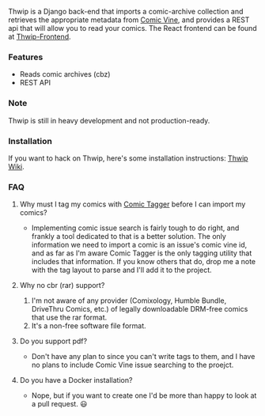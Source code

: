 Thwip is a Django back-end that imports a comic-archive collection and retrieves the appropriate metadata from [Comic Vine](https://comicvine.gamespot.com/api/), and provides a REST api that will allow you to read your comics. The React frontend can be found at [Thwip-Frontend](https://github.com/bpepple/thwip-frontend).

### Features ###
* Reads comic archives (cbz)
* REST API

### Note ###
Thwip is still in heavy development and not production-ready.

### Installation ###
If you want to hack on Thwip, here's some installation instructions: [Thwip Wiki](https://github.com/bpepple/thwip/wiki/Installation-on-Fedora-Linux).

### FAQ ###
1. Why must I tag my comics with [Comic Tagger](https://github.com/davide-romanini/comictagger) before I can import my comics?
    * Implementing comic issue search is fairly tough to do right, and frankly a tool dedicated to that is a better solution. The only information we need to import a comic is an issue's comic vine id, and as far as I'm aware Comic Tagger is the only tagging utility that includes that information. If you know others that do, drop me a note with the tag layout to parse and I'll add it to the project.
  
2. Why no cbr (rar) support?
    1. I'm not aware of any provider (Comixology, Humble Bundle, DriveThru Comics, etc.) of legally downloadable DRM-free comics that use the rar format.
    2. It's a non-free software file format.
    
3. Do you support pdf?
    * Don't have any plan to since you can't write tags to them, and I have no plans to include Comic Vine issue searching to the proejct.

4. Do you have a Docker installation?
    * Nope, but if you want to create one I'd be more than happy to look at a pull request. :smiley:
